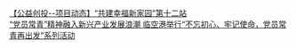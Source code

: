   
[【公益创投--项目动态】“共建幸福新家园”第十二站](http://www.dianyue.me/archives/642/p0bdozldzbh124ti/)  
[“党员常青”精神融入新兴产业发展浪潮 临空港举行“不忘初心、牢记使命，党员常青再出发”系列活动](http://www.dianyue.me/archives/462/7pet3kutnu0tfz4e/)